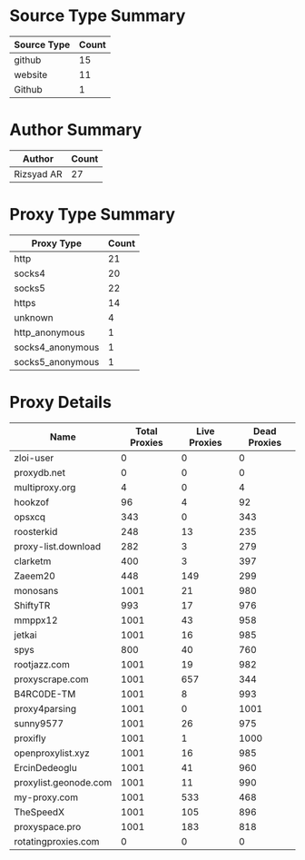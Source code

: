 # Source Type Summary

| Source Type | Count |
|-------------|-------|
| github | 15 |
| website | 11 |
| Github | 1 |


# Author Summary

| Author | Count |
|--------|-------|
| Rizsyad AR | 27 |


# Proxy Type Summary

| Proxy Type | Count |
|------------|-------|
| http | 21 |
| socks4 | 20 |
| socks5 | 22 |
| https | 14 |
| unknown | 4 |
| http_anonymous | 1 |
| socks4_anonymous | 1 |
| socks5_anonymous | 1 |


# Proxy Details

| Name | Total Proxies | Live Proxies | Dead Proxies |
|------|---------------|--------------|---------------|
| zloi-user | 0 | 0 | 0 |
| proxydb.net | 0 | 0 | 0 |
| multiproxy.org | 4 | 0 | 4 |
| hookzof | 96 | 4 | 92 |
| opsxcq | 343 | 0 | 343 |
| roosterkid | 248 | 13 | 235 |
| proxy-list.download | 282 | 3 | 279 |
| clarketm | 400 | 3 | 397 |
| Zaeem20 | 448 | 149 | 299 |
| monosans | 1001 | 21 | 980 |
| ShiftyTR | 993 | 17 | 976 |
| mmppx12 | 1001 | 43 | 958 |
| jetkai | 1001 | 16 | 985 |
| spys | 800 | 40 | 760 |
| rootjazz.com | 1001 | 19 | 982 |
| proxyscrape.com | 1001 | 657 | 344 |
| B4RC0DE-TM | 1001 | 8 | 993 |
| proxy4parsing | 1001 | 0 | 1001 |
| sunny9577 | 1001 | 26 | 975 |
| proxifly | 1001 | 1 | 1000 |
| openproxylist.xyz | 1001 | 16 | 985 |
| ErcinDedeoglu | 1001 | 41 | 960 |
| proxylist.geonode.com | 1001 | 11 | 990 |
| my-proxy.com | 1001 | 533 | 468 |
| TheSpeedX | 1001 | 105 | 896 |
| proxyspace.pro | 1001 | 183 | 818 |
| rotatingproxies.com | 0 | 0 | 0 |
